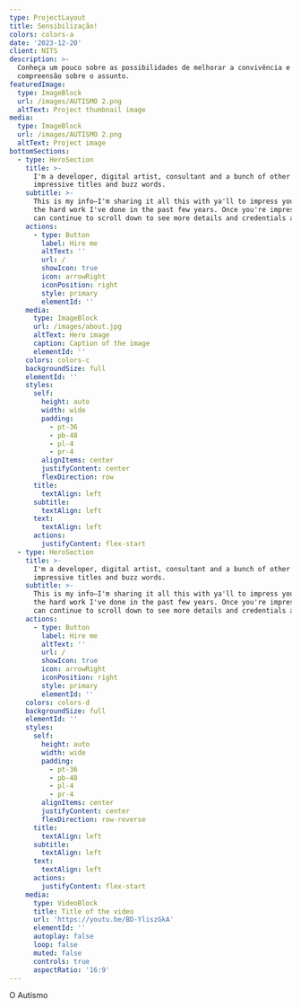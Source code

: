 ```yaml
---
type: ProjectLayout
title: Sensibilização!
colors: colors-a
date: '2023-12-20'
client: NITS
description: >-
  Conheça um pouco sobre as possibilidades de melhorar a convivência e
  compreensão sobre o assunto.
featuredImage:
  type: ImageBlock
  url: /images/AUTISMO 2.png
  altText: Project thumbnail image
media:
  type: ImageBlock
  url: /images/AUTISMO 2.png
  altText: Project image
bottomSections:
  - type: HeroSection
    title: >-
      I'm a developer, digital artist, consultant and a bunch of other
      impressive titles and buzz words.
    subtitle: >-
      This is my info—I'm sharing it all this with ya'll to impress you with all
      the hard work I've done in the past few years. Once you're impressed, you
      can continue to scroll down to see more details and credentials about me.
    actions:
      - type: Button
        label: Hire me
        altText: ''
        url: /
        showIcon: true
        icon: arrowRight
        iconPosition: right
        style: primary
        elementId: ''
    media:
      type: ImageBlock
      url: /images/about.jpg
      altText: Hero image
      caption: Caption of the image
      elementId: ''
    colors: colors-c
    backgroundSize: full
    elementId: ''
    styles:
      self:
        height: auto
        width: wide
        padding:
          - pt-36
          - pb-48
          - pl-4
          - pr-4
        alignItems: center
        justifyContent: center
        flexDirection: row
      title:
        textAlign: left
      subtitle:
        textAlign: left
      text:
        textAlign: left
      actions:
        justifyContent: flex-start
  - type: HeroSection
    title: >-
      I'm a developer, digital artist, consultant and a bunch of other
      impressive titles and buzz words.
    subtitle: >-
      This is my info—I'm sharing it all this with ya'll to impress you with all
      the hard work I've done in the past few years. Once you're impressed, you
      can continue to scroll down to see more details and credentials about me.
    actions:
      - type: Button
        label: Hire me
        altText: ''
        url: /
        showIcon: true
        icon: arrowRight
        iconPosition: right
        style: primary
        elementId: ''
    colors: colors-d
    backgroundSize: full
    elementId: ''
    styles:
      self:
        height: auto
        width: wide
        padding:
          - pt-36
          - pb-48
          - pl-4
          - pr-4
        alignItems: center
        justifyContent: center
        flexDirection: row-reverse
      title:
        textAlign: left
      subtitle:
        textAlign: left
      text:
        textAlign: left
      actions:
        justifyContent: flex-start
    media:
      type: VideoBlock
      title: Title of the video
      url: 'https://youtu.be/BD-YliszGkA'
      elementId: ''
      autoplay: false
      loop: false
      muted: false
      controls: true
      aspectRatio: '16:9'
---
```

O Autismo
